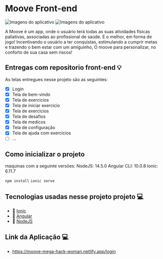 # Moove Front-end

![Imagens do aplicativo](https://user-images.githubusercontent.com/34607779/92418342-6cdddd80-f13d-11ea-87ba-2d64c5b47865.png)
![Imagens  do aplicativo](https://user-images.githubusercontent.com/34607779/92419044-6a7d8280-f141-11ea-8b42-20ef0f969caa.png)

A Moove é um app, onde o usuário terá todas as suas atividades físicas paliativas, associadas ao profissional de saúde. E o melhor, em forma de jogo! Incentivando o usuário a ter conquistas, estimulando a cumprir metas e trazendo o bem estar com um amiguinho, O moove para personalizar, no conforto de sua casa sem riscos!

## Entregas com repositorio front-end 💡
As telas entregues nesse projeto sâo as seguintes:

- [X] Login
- [X] Tela de bem-vindo
- [X] Tela de exercicios
- [X] Tela de iniciar exercicio
- [X] Tela de exercicios
- [X] Tela de desafios
- [X] Tela de medicos
- [X] Tela de configuração
- [X] Tela de ajuda com exercicios
- [ ] ...

## Como inicializar o projeto
maquinas com a seguinte versões:
NodeJS: 14.5.0
Angular CLI: 10.0.8
Ionic: 6.11.7

`npm install`
`ionic serve`

## Tecnologias usadas nesse projeto projeto 💻

- 📱 [Ionic](https://ionicframework.com/)
- 🎈 [Angular](https://angular.io/)
- 💚 [NodeJS](https://nodejs.org/en/)

## Link da Aplicação 💻

- https://moove-mega-hack-woman.netlify.app/login
